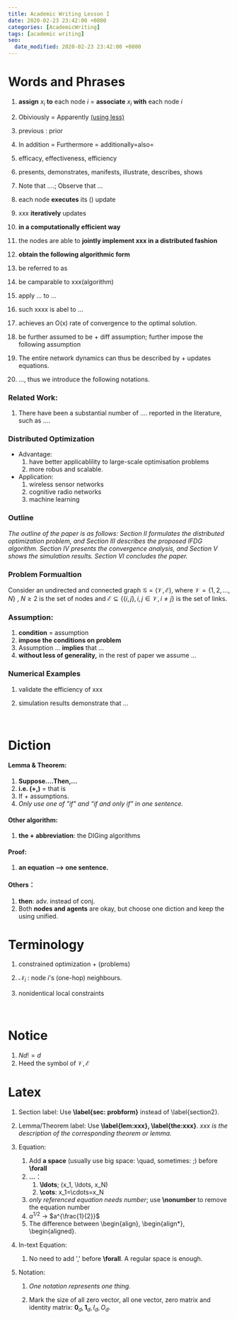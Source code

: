```yaml
---
title: Academic Writing Lesson I
date: 2020-02-23 23:42:00 +0800
categories: [AcademicWriting]
tags: [academic writing]
seo:
  date_modified: 2020-02-23 23:42:00 +0800
---
```




# Words and Phrases

1. **assign** $x_i$ **to** each node $i$ = **associate** $x_i$ **with** each node $i$
2. Obiviously = Apparently <u>(using less)</u>
3. previous : prior
4. In addition = Furthermore = additionally=also=
5. efficacy, effectiveness, efficiency
6. presents, demonstrates, manifests, illustrate, describes, shows
7. Note that ….; Observe that …





1. each node **executes** its () update
2. xxx **iteratively** updates
3. **in a computationally efficient way**
4. the nodes are able to **jointly implement xxx in a distributed fashion**
5. **obtain the following algorithmic form**
6. be referred to as
7. be camparable to xxx(algorithm)
8. apply … to ...
9. such xxxx is abel to ...
10. achieves an O(x) rate of convergence to the optimal solution.
11. be further assumed to be + diff assumption; further impose the following assumption
12. The entire network dynamics can thus be described by  + updates equations.
13. …, thus we introduce the following notations.



### Related Work:

1. There have been a substantial number of …. reported in the literature, such as ….

### Distributed Optimization

- Advantage: 
  1. have better applicablility to large-scale optimisation problems
  2. more robus and scalable.
- Application:
  1. wireless sensor networks 
  2. cognitive radio networks
  3. machine learning 

### Outline

*The outline of the paper is as follows: Section II formulates the distributed optimization problem, and Section III describes the proposed IFDG algorithm. Section IV presents the convergence analysis, and Section V shows the simulation results. Section VI concludes the paper.*

### Problem Formualtion

Consider an undirected and connected graph $\mathcal{G}=(\mathcal{V},\mathcal{E})$, where $\mathcal{V}=\{1,2,…,N\}$ , $N\ge2$ is the set of nodes and $\mathcal{E}\subseteq \{\{i,j\},i,j\in\mathcal{V}, i\ne j\}$ is the set of links.	

### Assumption:

1. **condition** = assumption
2. **impose the conditions on problem**
3. Assumption …  **implies** that ...
  4. **without less of generality,** in the rest of paper we assume … 


### Numerical Examples

1. validate the efficiency of xxx 

2. simulation results demonstrate that ...

   ​

# Diction

#### Lemma & Theorem: 

1. **Suppose….Then,...**
2. **i.e. (+,)**  = that is
3. If + assumptions. 
4. *Only use one of "if" and “if and only if” in one sentence.*

#### Other algorithm: 

1. **the + abbreviation**: the DIGing algorithms

#### Proof:

1. **an equation —> one sentence.**

#### Others：

1. **then**: adv. instead of conj.
2. Both **nodes and agents** are okay, but choose one diction and keep the using unified.




# Terminology

1. constrained optimization + (problems) 

2. $\mathcal{N}_i$ : node $i$'s (one-hop) neighbours.  

3. nonidentical local constraints

   ​

# Notice

1. $Nd!=d$
2. Heed the symbol of $\mathcal{V},\mathcal{E}$




# Latex

1. Section label: Use **\label{sec: probform}** instead of \label{section2}.

2. Lemma/Theorem label: Use **\label{lem:xxx}, \label{the:xxx}**. *xxx is the description of the corresponding theorem or lemma.*

3. Equation:

   1. Add **a space** (usually use big space: \quad, sometimes: \;) before **\forall**
   2. **…**：
      1. **\ldots**; (x_1, \ldots, x_N)
      2. **\cots**: x_1=\cdots=x_N
   3. *only referenced equation needs number*; use **\nonumber** to remove the equation number
   4. $a^{1/2}$ -> $a^{\frac{1}{2}}$
   5. The difference between \begin{align}, \begin{align*}, \begin{aligned}.

4. In-text Equation:

   1. No need to add ',' before **\forall**. A regular space is enough.

5. Notation:

   1. *One notation represents one thing.*

   2. Mark the size of all zero vector, all one vector, zero matrix and identity matrix: $\mathbf{0}_d, \mathbf{1}_d,I_{d},O_{d}$.

      ​


